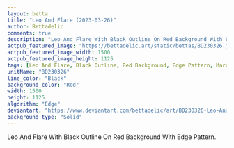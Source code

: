 ```yaml
---
layout: betta
title: "Leo And Flare (2023-03-26)"
author: Bettadelic
comments: true
description: "Leo And Flare With Black Outline On Red Background With Edge Pattern."
actpub_featured_image: "https://bettadelic.art/static/bettas/BD230326.jpg"
actpub_featured_image_width: 1500
actpub_featured_image_height: 1125
tags: [Leo And Flare, Black Outline, Red Background, Edge Pattern, March 2023]
unitName: "BD230326"
line_color: "Black"
background_color: "Red"
width: 1500
height: 1125
algorithm: "Edge"
deviantart: "https://www.deviantart.com/bettadelic/art/BD230326-Leo-And-Flare-2023-03-26-955332021"
background_type: "Solid"
---
```


Leo And Flare With Black Outline On Red Background With Edge Pattern.
